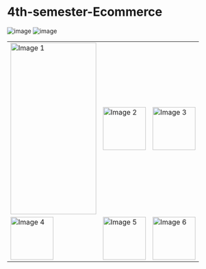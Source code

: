 # 4th-semester-Ecommerce
![image](https://github.com/ishuduwal/4th-semester-Ecommerce/assets/115239975/ea461495-7d0a-4800-8d04-75058710b900)
![image](https://github.com/ishuduwal/4th-semester-Ecommerce/assets/115239975/171695f6-24a0-4578-9b55-521e02ff4f75)
<table>
  <tr>
    <td><img src="https://github.com/ishuduwal/4th-semester-Ecommerce/assets/115239975/f9104cbd-2de6-4d8e-82cb-6f8529c272db" alt="Image 1" width="200" height="400"></td>
    <td><img src="https://github.com/ishuduwal/4th-semester-Ecommerce/assets/115239975/5132cfcd-14c4-4148-b22f-2735facbd452" alt="Image 2" width="100" height="100"></td>
    <td><img src="https://github.com/ishuduwal/4th-semester-Ecommerce/assets/115239975/5b1dd603-70a3-47d0-9512-ab6586a3ace5" alt="Image 3" width="100" height="100"></td>
  </tr>
  <tr>
    <td><img src="https://github.com/ishuduwal/4th-semester-Ecommerce/assets/115239975/8b90ccab-b5ad-4beb-91ed-c551f56e2e2e" alt="Image 4" width="100" height="100"></td>
    <td><img src="https://github.com/ishuduwal/4th-semester-Ecommerce/assets/115239975/b8174c42-9cbe-4328-acb0-bc442ae093c9" alt="Image 5" width="100" height="100"></td>
    <td><img src="https://github.com/ishuduwal/4th-semester-Ecommerce/assets/115239975/81524486-c1d8-437a-aada-f61c4a82db4b" alt="Image 6" width="100" height="100"></td>
  </tr>
</table>


